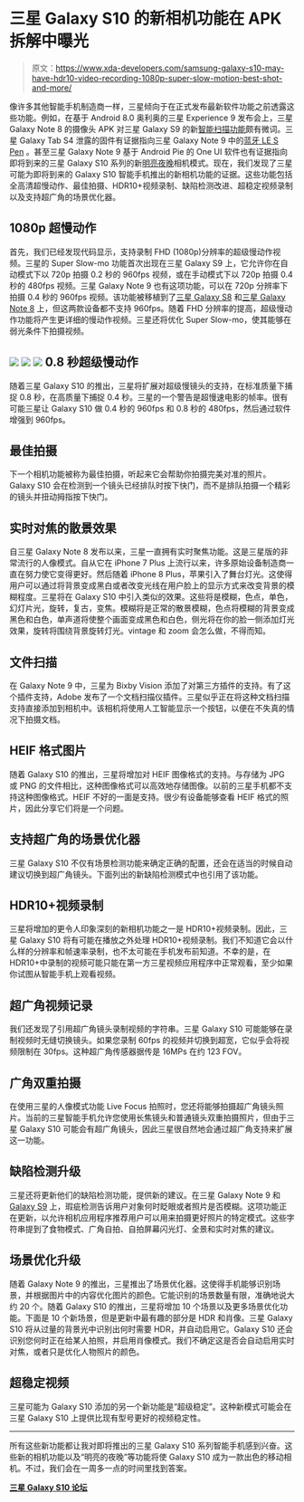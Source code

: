 # 三星 Galaxy S10 的新相机功能在 APK 拆解中曝光

> 原文：<https://www.xda-developers.com/samsung-galaxy-s10-may-have-hdr10-video-recording-1080p-super-slow-motion-best-shot-and-more/>

像许多其他智能手机制造商一样，三星倾向于在正式发布最新软件功能之前透露这些功能。例如，在基于 Android 8.0 奥利奥的三星 Experience 9 发布会上，三星 Galaxy Note 8 的摄像头 APK 对三星 Galaxy S9 的新[智能扫描功能](https://www.xda-developers.com/samsung-galaxy-s9-intelligent-scan-face-unlock-iris-scanner/)颇有微词。三星 Galaxy Tab S4 泄露的固件有证据指向三星 Galaxy Note 9 中的[蓝牙 LE S Pen](https://www.xda-developers.com/samsung-galaxy-note-9-s-pen-features-samsung-galaxy-tab-s4-firmware/) 。甚至三星 Galaxy Note 9 基于 Android Pie 的 One UI 软件也有证据指向即将到来的三星 Galaxy S10 系列的新[明亮夜晚](https://www.xda-developers.com/samsung-galaxy-s10-bright-night-camera-low-light/)相机模式。现在，我们发现了三星可能为即将到来的 Galaxy S10 智能手机推出的新相机功能的证据。这些功能包括全高清超慢动作、最佳拍摄、HDR10+视频录制、缺陷检测改进、超稳定视频录制以及支持超广角的场景优化器。

## 1080p 超慢动作

首先，我们已经发现代码显示，支持录制 FHD (1080p)分辨率的超级慢动作视频。三星的 Super Slow-mo 功能首次出现在三星 Galaxy S9 上，它允许你在自动模式下以 720p 拍摄 0.2 秒的 960fps 视频，或在手动模式下以 720p 拍摄 0.4 秒的 480fps 视频。三星 Galaxy Note 9 也有这项功能，可以在 720p 分辨率下拍摄 0.4 秒的 960fps 视频。该功能被移植到了[三星 Galaxy S8](https://www.xda-developers.com/samsung-galaxy-s8-super-slow-motion-ar-emoji/) 和[三星 Galaxy Note 8](https://www.xda-developers.com/samsung-galaxy-note-8-super-slow-motion-ar-emojis/) 上，但这两款设备都不支持 960fps。随着 FHD 分辨率的提高，超级慢动作功能将产生更详细的慢动作视频。三星还将优化 Super Slow-mo，使其能够在弱光条件下拍摄视频。

## ![](img/a5b1c35f36b5e8b8fba1ef9aff384441.png) ![](img/cd3501c8dc41b581ca9bd98654b6f920.png) ![](img/e14215314ab725df5b3fe247dc7bdffd.png) 0.8 秒超级慢动作

随着三星 Galaxy S10 的推出，三星将扩展对超级慢镜头的支持，在标准质量下捕捉 0.8 秒，在高质量下捕捉 0.4 秒。三星的一个警告是超慢速电影的帧率。很有可能三星让 Galaxy S10 做 0.4 秒的 960fps 和 0.8 秒的 480fps，然后通过软件增强到 960fps。

## 最佳拍摄

下一个相机功能被称为最佳拍摄，听起来它会帮助你拍摄完美对准的照片。Galaxy S10 会在检测到一个镜头已经排队时按下快门，而不是排队拍摄一个精彩的镜头并扭动拇指按下快门。

## 实时对焦的散景效果

自三星 Galaxy Note 8 发布以来，三星一直拥有实时聚焦功能。这是三星版的非常流行的人像模式。自从它在 iPhone 7 Plus 上流行以来，许多原始设备制造商一直在努力使它变得更好。然后随着 iPhone 8 Plus，苹果引入了舞台灯光。这使得用户可以通过将背景变成黑白或者改变光线在用户脸上的显示方式来改变背景的模糊程度。三星将在 Galaxy S10 中引入类似的效果。这些将是模糊，色点，单色，幻灯片光，旋转，复古，变焦。模糊将是正常的散景模糊，色点将模糊的背景变成黑色和白色，单声道将使整个画面变成黑色和白色，侧光将在你的脸一侧添加灯光效果，旋转将围绕背景旋转灯光。vintage 和 zoom 会怎么做，不得而知。

## 文件扫描

在 Galaxy Note 9 中，三星为 Bixby Vision 添加了对第三方插件的支持。有了这个插件支持，Adobe 发布了一个文档扫描仪插件。三星似乎正在将这种文档扫描支持直接添加到相机中。该相机将使用人工智能显示一个按钮，以便在不失真的情况下拍摄文档。

## HEIF 格式图片

随着 Galaxy S10 的推出，三星将增加对 HEIF 图像格式的支持。与存储为 JPG 或 PNG 的文件相比，这种图像格式可以高效地存储图像。以前的三星手机都不支持这种图像格式。HEIF 不好的一面是支持。很少有设备能够查看 HEIF 格式的照片，因此分享它们将是一个问题。

## 支持超广角的场景优化器

三星 Galaxy S10 不仅有场景检测功能来确定正确的配置，还会在适当的时候自动建议切换到超广角镜头。下面列出的新缺陷检测模式中也引用了该功能。

## HDR10+视频录制

三星将增加的更令人印象深刻的新相机功能之一是 HDR10+视频录制。因此，三星 Galaxy S10 将有可能在播放之外处理 HDR10+视频录制。我们不知道它会以什么样的分辨率和帧速率录制，也不太可能在手机发布前知道。不幸的是，在 HDR10+中录制的视频可能只能在第一方三星视频应用程序中正常观看，至少如果你试图从智能手机上观看视频。

## 超广角视频记录

我们还发现了引用超广角镜头录制视频的字符串。三星 Galaxy S10 可能能够在录制视频时无缝切换镜头。如果您录制 60fps 的视频并切换到超宽，它似乎会将视频限制在 30fps。这种超广角传感器据传是 16MPs 在约 123 FOV。

## 广角双重拍摄

在使用三星的人像模式功能 Live Focus 拍照时，您还将能够拍摄超广角镜头照片。当前的三星智能手机允许您使用长焦镜头和普通镜头双重拍摄照片，但由于三星 Galaxy S10 可能会有超广角镜头，因此三星很自然地会通过超广角支持来扩展这一功能。

## 缺陷检测升级

三星还将更新他们的缺陷检测功能，提供新的建议。在三星 Galaxy Note 9 和 [Galaxy S9](https://www.xda-developers.com/samsung-galaxy-s9-scene-optimizer-android-pie/) 上，瑕疵检测告诉用户对象何时眨眼或者照片是否模糊。这项功能正在更新，以允许相机应用程序推荐用户可以用来拍摄更好照片的特定模式。这些字符串提到了食物模式、广角自拍、自拍屏幕闪光灯、全景和实时对焦的建议。

## 场景优化升级

随着 Galaxy Note 9 的推出，三星推出了场景优化器。这使得手机能够识别场景，并根据图片中的内容优化图片的颜色。它能识别的场景数量有限，准确地说大约 20 个。随着 Galaxy S10 的推出，三星将增加 10 个场景以及更多场景优化功能。下面是 10 个新场景，但是更新中最有趣的部分是 HDR 和肖像。三星 Galaxy S10 将从过量的背景光中识别出何时需要 HDR，并自动启用它。Galaxy S10 还会识别您何时正在给某人拍照，并启用肖像模式。我们不确定这是否会自动启用实时对焦，或者只是优化人物照片的颜色。

## 超稳定视频

三星可能为 Galaxy S10 添加的另一个新功能是“超级稳定”。这种新模式可能会在三星 Galaxy S10 上提供比现有型号更好的视频稳定性。

* * *

所有这些新功能都让我对即将推出的三星 Galaxy S10 系列智能手机感到兴奋。这些新的相机功能以及“明亮的夜晚”等功能将使 Galaxy S10 成为一款出色的移动相机。不过，我们会在一周多一点的时间里找到答案。

[**三星 Galaxy S10 论坛**](https://forum.xda-developers.com/galaxy-s10)